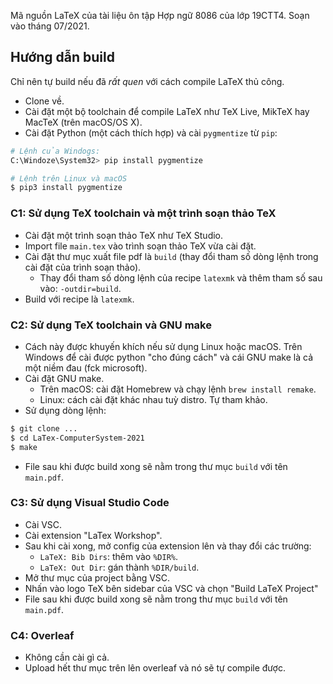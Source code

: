 Mã nguồn LaTeX của tài liệu ôn tập Hợp ngữ 8086 của lớp 19CTT4. 
Soạn vào tháng 07/2021. 

## Hướng dẫn build
Chỉ nên tự build nếu đã *rất quen* với cách compile LaTeX thủ công.
- Clone về.
- Cài đặt một bộ toolchain để compile LaTeX như TeX Live, MikTeX hay MacTeX (trên macOS/OS X).
- Cài đặt Python (một cách thích hợp) và cài `pygmentize` từ `pip`:
```bash
# Lệnh của Windogs:
C:\Windoze\System32> pip install pygmentize
```

```bash
# Lệnh trên Linux và macOS
$ pip3 install pygmentize
```

### C1: Sử dụng TeX toolchain và một trình soạn thảo TeX 
- Cài đặt một trình soạn thảo TeX như TeX Studio.
- Import file `main.tex` vào trình soạn thảo TeX vừa cài đặt.
- Cài đặt thư mục xuất file pdf là `build` (thay đổi tham số dòng lệnh trong cài đặt của trình soạn thảo).
  - Thay đổi tham số dòng lệnh của recipe `latexmk` và thêm tham số sau vào: `-outdir=build`.
- Build với recipe là `latexmk`.

### C2: Sử dụng TeX toolchain và GNU make
- Cách này được khuyến khích nếu sử dụng Linux hoặc macOS. Trên Windows để cài được python "cho đúng cách" và cái GNU make là cả một niềm đau (fck microsoft).
- Cài đặt GNU make.
  - Trên macOS: cài đặt Homebrew và chạy lệnh `brew install remake`.
  - Linux: cách cài đặt khác nhau tuỳ distro. Tự tham khảo.
- Sử dụng dòng lệnh:
```bash 
$ git clone ...
$ cd LaTex-ComputerSystem-2021
$ make
```
- File sau khi được build xong sẽ nằm trong thư mục `build` với tên `main.pdf`.

### C3: Sử dụng Visual Studio Code
- Cài VSC.
- Cài extension "LaTex Workshop".
- Sau khi cài xong, mở config của extension lên và thay đổi các trường:
  - `LaTeX: Bib Dirs`: thêm vào `%DIR%`.
  - `LaTeX: Out Dir`: gán thành `%DIR/build`.
- Mở thư mục của project bằng VSC.
- Nhấn vào logo TeX bên sidebar của VSC và chọn "Build LaTeX Project"
- File sau khi được build xong sẽ nằm trong thư mục `build` với tên `main.pdf`.

### C4: Overleaf
- Không cần cài gì cả.
- Upload hết thư mục trên lên overleaf và nó sẽ tự compile được.
